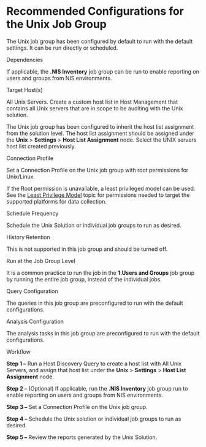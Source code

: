 # Recommended Configurations for the Unix Job Group

The Unix job group has been configured by default to run with the default settings. It can be run
directly or scheduled.

Dependencies

If applicable, the **.NIS Inventory** job group can be run to enable reporting on users and groups
from NIS environments.

Target Host(s)

All Unix Servers. Create a custom host list in Host Management that contains all Unix servers that
are in scope to be auditing with the Unix solution.

The Unix job group has been configured to inherit the host list assignment from the solution level.
The host list assignment should be assigned under the **Unix** > **Settings** > **Host List
Assignment** node. Select the UNIX servers host list created previously.

Connection Profile

Set a Connection Profile on the Unix job group with root permissions for Unix/Linux.

If the Root permission is unavailable, a least privileged model can be used. See the
[Least Privilege Model](/docs/accessanalyzer/11.6/enterpriseauditor/requirements/target/unix.md#least-privilege-model)
topic for permissions needed to target the supported platforms for data collection.

Schedule Frequency

Schedule the Unix Solution or individual job groups to run as desired.

History Retention

This is not supported in this job group and should be turned off.

Run at the Job Group Level

It is a common practice to run the job in the **1.Users and Groups** job group by running the entire
job group, instead of the individual jobs.

Query Configuration

The queries in this job group are preconfigured to run with the default configurations.

Analysis Configuration

The analysis tasks in this job group are preconfigured to run with the default configurations.

Workflow

**Step 1 –** Run a Host Discovery Query to create a host list with All Unix Servers, and assign that
host list under the **Unix** > **Settings** > **Host List Assignment** node.

**Step 2 –** (Optional) If applicable, run the **.NIS Inventory** job group run to enable reporting
on users and groups from NIS environments.

**Step 3 –** Set a Connection Profile on the Unix job group.

**Step 4 –** Schedule the Unix solution or individual job groups to run as desired.

**Step 5 –** Review the reports generated by the Unix Solution.
